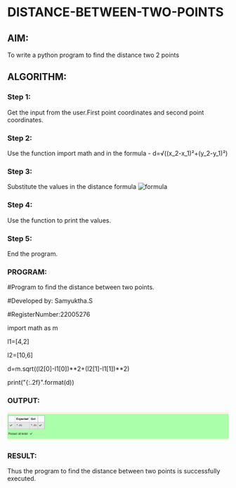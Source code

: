 # DISTANCE-BETWEEN-TWO-POINTS

## AIM:
To write a python program to find the distance two 2 points
## ALGORITHM:
### Step 1: 
Get the input from the user.First point coordinates and second point coordinates.
### Step 2: 
Use the function import math and in the formula - d=√((x_2-x_1)²+(y_2-y_1)²) 
### Step 3: 
Substitute the values in the distance formula  ![formula](/formula.jpg)
### Step 4: 
Use the function to print the values.
### Step 5: 
End the program.
### PROGRAM:
#Program to find the distance between two points.

#Developed by: Samyuktha.S

#RegisterNumber:22005276

import math as m

l1=[4,2]

l2=[10,6]

d=m.sqrt((l2[0]-l1[0])**2+(l2[1]-l1[1])**2)

print("{:.2f}".format(d))

### OUTPUT:
![output](/copy.png)

### RESULT:
Thus the program to find the distance between two points is successfully executed.
